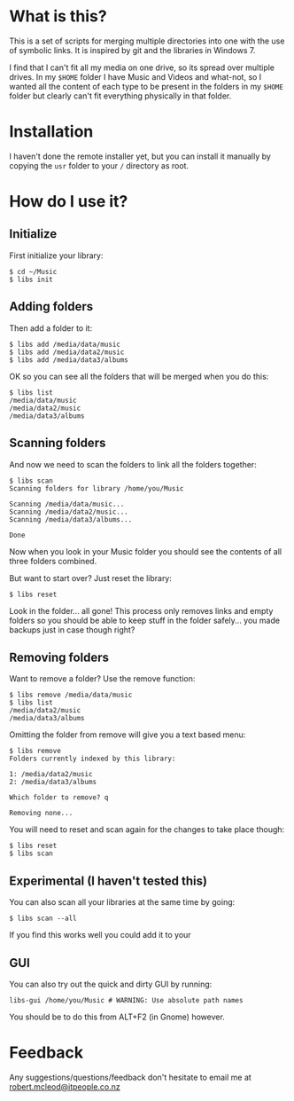 # What is this?

This is a set of scripts for merging multiple directories into one with 
the use of symbolic links.  It is inspired by git and the libraries in 
Windows 7.

I find that I can't fit all my media on one drive, so its spread over multiple 
drives.  In my `$HOME` folder I have Music and Videos and what-not, so I 
wanted all the content of each type to be present in the folders in my `$HOME` 
folder but clearly can't fit everything physically in that folder.

# Installation

I haven't done the remote installer yet, but you can install it manually 
by copying the `usr` folder to your `/` directory as root.

# How do I use it?

## Initialize
First initialize your library:

	$ cd ~/Music
	$ libs init
	
## Adding folders
Then add a folder to it:

	$ libs add /media/data/music
	$ libs add /media/data2/music
	$ libs add /media/data3/albums
	
OK so you can see all the folders that will be merged when you do this:

	$ libs list
	/media/data/music
	/media/data2/music
	/media/data3/albums
	
## Scanning folders
And now we need to scan the folders to link all the folders together:

	$ libs scan
	Scanning folders for library /home/you/Music
	
	Scanning /media/data/music...
	Scanning /media/data2/music...
	Scanning /media/data3/albums...
	
	Done

Now when you look in your Music folder you should see the contents of all 
three folders combined.

But want to start over?  Just reset the library:

	$ libs reset
	
Look in the folder... all gone!  This process only removes links and empty 
folders so you should be able to keep stuff in the folder safely... you made 
backups just in case though right?

## Removing folders

Want to remove a folder?  Use the remove function:

	$ libs remove /media/data/music
	$ libs list
	/media/data2/music
	/media/data3/albums
	
Omitting the folder from remove will give you a text based menu:

	$ libs remove
	Folders currently indexed by this library:

	1: /media/data2/music
	2: /media/data3/albums

	Which folder to remove? q
	
	Removing none...

You will need to reset and scan again for the changes to take place though:

	$ libs reset
	$ libs scan
	
## Experimental (I haven't tested this)
You can also scan all your libraries at the same time by going:

	$ libs scan --all
	
If you find this works well you could add it to your 
	
## GUI

You can also try out the quick and dirty GUI by running:

	libs-gui /home/you/Music # WARNING: Use absolute path names
	
You should be to do this from ALT+F2 (in Gnome) however.

# Feedback
Any suggestions/questions/feedback don't hesitate to email me at robert.mcleod@itpeople.co.nz
